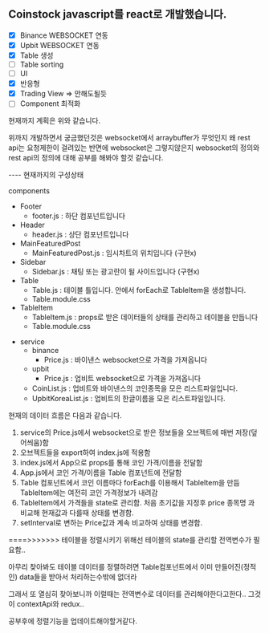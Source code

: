 ## Coinstock javascript를 react로 개발했습니다.

- [x] Binance WEBSOCKET 연동
- [x] Upbit WEBSOCKET 연동
- [x] Table 생성
- [ ] Table sorting
- [ ] UI
- [x] 반응형
- [x] Trading View => 안해도될듯
- [ ] Component 최적화

현재까지 계획은 위와 같습니다.

위까지 개발하면서 궁금했던것은 websocket에서 arraybuffer가 무엇인지
왜 rest api는 요청제한이 걸려있는 반면에 websocket은 그렇지않은지
websocket의 정의와 rest api의 정의에 대해 공부를 해봐야 할것 같습니다.

---- 현재까지의 구성상태

components
- Footer
  - footer.js : 하단 컴포넌트입니다
- Header
  - header.js : 상단 컴포넌트입니다
- MainFeaturedPost
  - MainFeaturedPost.js : 임시차트의 위치입니다 (구현x)
- Sidebar
  - Sidebar.js : 채팅 또는 광고란이 될 사이드입니다 (구현x)
- Table
  - Table.js : 테이블 틀입니다. 안에서 forEach로 TableItem을 생성합니다.
  - Table.module.css
- TableItem
  - TableItem.js : props로 받은 데이터들의 상태를 관리하고 테이블을 만듭니다
  - Table.module.css
<!-- - TradingView -->
- service
  - binance
    - Price.js : 바이낸스 websocket으로 가격을 가져옵니다
  - upbit
    - Price.js : 업비트 websocket으로 가격을 가져옵니다
  - CoinList.js : 업비트와 바이낸스의 코인종목을 모은 리스트파일입니다.
  - UpbitKoreaList.js : 업비트의 한글이름을 모은 리스트파일입니다.

현재의 데이터 흐름은 다음과 같습니다.

1. service의 Price.js에서 websocket으로 받은 정보들을 오브젝트에 매번 저장(덮어씌움)함
2. 오브젝트들을 export하여 index.js에 적용함
3. index.js에서 App으로 props를 통해 코인 가격/이름을 전달함
4. App.js에서 코인 가격/이름을 Table 컴포넌트에 전달함
5. Table 컴포넌트에서 코인 이름마다 forEach를 이용해서 TableItem을 만듬 TableItem에는 여전히 코인 가격정보가 내려감
6. TableItem에서 가격들을 state로 관리함. 처음 초기값을 지정후 price 종목명 과 비교해 현재값과 다를때 상태를 변경함.
7. setInterval로 변하는 Price값과 계속 비교하여 상태를 변경함.

====>>>>>>> 테이블을 정렬시키기 위해선 테이블의 state를 관리할 전역변수가 필요함..

아무리 찾아봐도 테이블 데이터를 정렬하려면 Table컴포넌트에서 이미 만들어진(정적인) data들을 받아서 처리하는수밖에 없더라

그래서 또 열심히 찾아보니까 이럴때는 전역변수로 데이터를 관리해야한다고한다.. 그것이 contextApi와 redux..

공부후에 정렬기능을 업데이트해야할거같다.